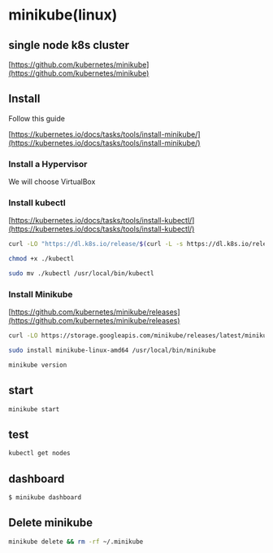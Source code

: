# minikube(linux)
## single node k8s cluster
[https://github.com/kubernetes/minikube](https://github.com/kubernetes/minikube)

## Install
Follow this guide

[https://kubernetes.io/docs/tasks/tools/install-minikube/](https://kubernetes.io/docs/tasks/tools/install-minikube/)

### Install a Hypervisor

We will choose VirtualBox

### Install kubectl

[https://kubernetes.io/docs/tasks/tools/install-kubectl/](https://kubernetes.io/docs/tasks/tools/install-kubectl/)

```bash
curl -LO "https://dl.k8s.io/release/$(curl -L -s https://dl.k8s.io/release/stable.txt)/bin/linux/amd64/kubectl"

chmod +x ./kubectl

sudo mv ./kubectl /usr/local/bin/kubectl
```

### Install Minikube

[https://github.com/kubernetes/minikube/releases](https://github.com/kubernetes/minikube/releases)

```bash
curl -LO https://storage.googleapis.com/minikube/releases/latest/minikube-linux-amd64

sudo install minikube-linux-amd64 /usr/local/bin/minikube

minikube version
```

## start
```bash
minikube start

```

## test
```bash
kubectl get nodes
```

## dashboard
```bash
$ minikube dashboard
```

## Delete minikube
```bash
minikube delete && rm -rf ~/.minikube
```

